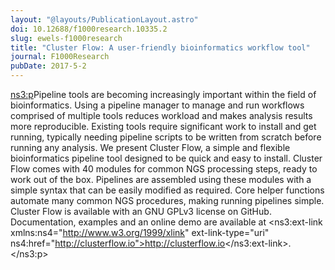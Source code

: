 ```yaml
---
layout: "@layouts/PublicationLayout.astro"
doi: 10.12688/f1000research.10335.2
slug: ewels-f1000research
title: "Cluster Flow: A user-friendly bioinformatics workflow tool"
journal: F1000Research
pubDate: 2017-5-2
---
```


<ns3:p>Pipeline tools are becoming increasingly important within the field of bioinformatics. Using a pipeline manager to manage and run workflows comprised of multiple tools reduces workload and makes analysis results more reproducible. Existing tools require significant work to install and get running, typically needing pipeline scripts to be written from scratch before running any analysis. We present Cluster Flow, a simple and flexible bioinformatics pipeline tool designed to be quick and easy to install. Cluster Flow comes with 40 modules for common NGS processing steps, ready to work out of the box. Pipelines are assembled using these modules with a simple syntax that can be easily modified as required. Core helper functions automate many common NGS procedures, making running pipelines simple. Cluster Flow is available with an GNU GPLv3 license on GitHub. Documentation, examples and an online demo are available at <ns3:ext-link xmlns:ns4="http://www.w3.org/1999/xlink" ext-link-type="uri" ns4:href="http://clusterflow.io">http://clusterflow.io</ns3:ext-link>.</ns3:p>

